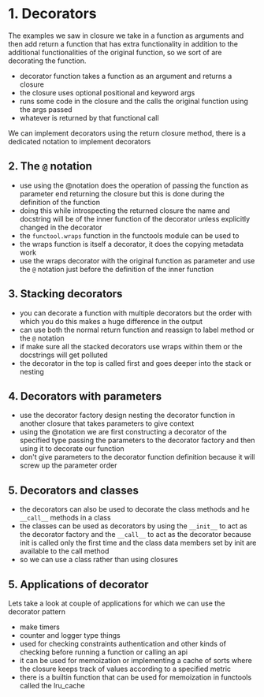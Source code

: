 # 1. Decorators 
The examples we saw in closure we take in a function as arguments and then add return a function that has extra functionality in addition to the additional functionalities of the original function, so we sort of are decorating the function.

*  decorator function takes a function as an argument and returns a closure
*  the closure uses optional positional and keyword args
*  runs some code in the closure and the calls the original function using the args passed
*  whatever is returned by that functional call

We can implement decorators using the return closure method, there is a dedicated notation to implement decorators 

## 2. The `@` notation 

* use using the @notation does the operation of passing the function as parameter end returning 
 the closure but this is done during the definition of the function
* doing this while introspecting the returned closure the name and docstring will be of the inner function of the decorator unless explicitly changed in the decorator
* the `functool.wraps` function in the functools module can be used to 
* the wraps function is itself a decorator, it does the copying metadata work 
* use the wraps decorator with the original function as parameter and use the `@` notation just before the definition of the inner function
	
## 3. Stacking decorators

* you can decorate a function with multiple decorators but the order with which you do this makes a huge difference in the output 
* can use both the normal return function and reassign to label method or the `@` notation 
* if make sure all the stacked decorators use wraps within them or the docstrings will get polluted
* the decorator in the top is called first and goes deeper into the stack or nesting 

## 4. Decorators with parameters

* use the decorator factory design nesting the decorator function in another closure that takes parameters to give context 
* using the @notation we are first constructing a decorator of the specified type passing the parameters to the decorator factory and then using it to decorate our function 
* don't give parameters to the decorator function definition because it will screw up the parameter order 

## 5. Decorators and classes

* the decorators can also be used to decorate the class methods and he `__call__` methods in  a class
* the classes can be used as decorators by using the `__init__` to act as the decorator factory and the `__call__` to act as the decorator because init is called only the first time and the 
  class data members set by init are available to the call method 
* so we can use a class rather than using closures


## 5. Applications of decorator 

Lets take a look at couple of applications for which we can use the decorator pattern 
*  make timers
*  counter and logger type things
*  used for checking constraints authentication and other kinds of checking before running a function or calling an api
*  it can be used for memoization or implementing a cache of sorts where the closure keeps track of values according to a specified metric 
*  there is a builtin function that can be used for memoization in functools called the lru_cache
	

